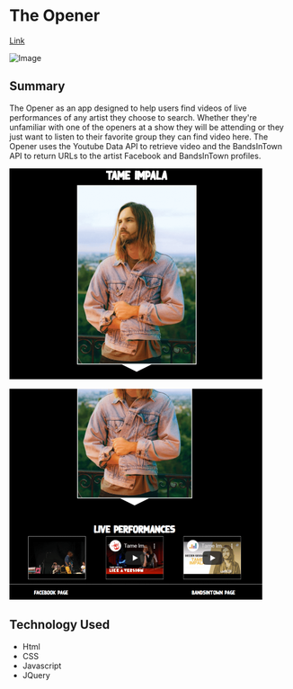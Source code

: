 # The Opener

[Link](http://a.com)

![Image](/imgs/mainbandscreen.png)

## Summary
The Opener as an app designed to help users find videos of live performances of any artist they choose to search. Whether they're unfamiliar with one of the openers at a show they will be attending or they just want to listen to their favorite group they can find video here. The Opener uses the Youtube Data API to retrieve video and the BandsInTown API to return URLs to the artist Facebook and BandsInTown profiles.

![Image](/imgs/bandimgscreen.png)

![Image](/imgs/bandytscreen.png)

## Technology Used

* Html
* CSS
* Javascript
* JQuery